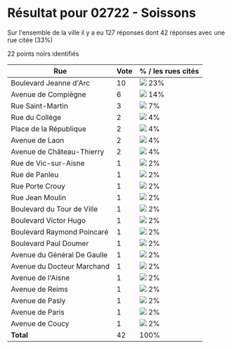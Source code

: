 # Résultat pour 02722 - Soissons

Sur l'ensemble de la ville il y a eu 127 réponses dont 42 réponses avec une rue citée (33%)

22 points noirs identifiés

| Rue | Vote | % / les rues cités|
|-----|------|-------------------|
| Boulevard Jeanne d'Arc | 10 | <img src="../../img/bar_23.gif" />&nbsp;23%|
| Avenue de Compiègne | 6 | <img src="../../img/bar_14.gif" />&nbsp;14%|
| Rue Saint-Martin | 3 | <img src="../../img/bar_7.gif" />&nbsp;7%|
| Rue du Collège | 2 | <img src="../../img/bar_4.gif" />&nbsp;4%|
| Place de la République | 2 | <img src="../../img/bar_4.gif" />&nbsp;4%|
| Avenue de Laon | 2 | <img src="../../img/bar_4.gif" />&nbsp;4%|
| Avenue de Château-Thierry | 2 | <img src="../../img/bar_4.gif" />&nbsp;4%|
| Rue de Vic-sur-Aisne | 1 | <img src="../../img/bar_2.gif" />&nbsp;2%|
| Rue de Panleu | 1 | <img src="../../img/bar_2.gif" />&nbsp;2%|
| Rue Porte Crouy | 1 | <img src="../../img/bar_2.gif" />&nbsp;2%|
| Rue Jean Moulin | 1 | <img src="../../img/bar_2.gif" />&nbsp;2%|
| Boulevard du Tour de Ville | 1 | <img src="../../img/bar_2.gif" />&nbsp;2%|
| Boulevard Victor Hugo | 1 | <img src="../../img/bar_2.gif" />&nbsp;2%|
| Boulevard Raymond Poincaré | 1 | <img src="../../img/bar_2.gif" />&nbsp;2%|
| Boulevard Paul Doumer | 1 | <img src="../../img/bar_2.gif" />&nbsp;2%|
| Avenue du Général De Gaulle | 1 | <img src="../../img/bar_2.gif" />&nbsp;2%|
| Avenue du Docteur Marchand | 1 | <img src="../../img/bar_2.gif" />&nbsp;2%|
| Avenue de l'Aisne | 1 | <img src="../../img/bar_2.gif" />&nbsp;2%|
| Avenue de Reims | 1 | <img src="../../img/bar_2.gif" />&nbsp;2%|
| Avenue de Pasly | 1 | <img src="../../img/bar_2.gif" />&nbsp;2%|
| Avenue de Paris | 1 | <img src="../../img/bar_2.gif" />&nbsp;2%|
| Avenue de Coucy | 1 | <img src="../../img/bar_2.gif" />&nbsp;2%|
| **Total** | 42 | 100%|

